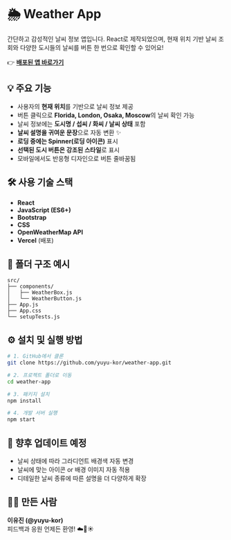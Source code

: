 # 🌦 Weather App

간단하고 감성적인 날씨 정보 앱입니다. React로 제작되었으며, 현재 위치 기반 날씨 조회와 다양한 도시들의 날씨를 버튼 한 번으로 확인할 수 있어요!

👉 **[배포된 앱 바로가기](https://weather-app-zeta-seven-93.vercel.app/)**


## 💡 주요 기능
- 사용자의 **현재 위치**를 기반으로 날씨 정보 제공
- 버튼 클릭으로 **Florida, London, Osaka, Moscow**의 날씨 확인 가능
- 날씨 정보에는 **도시명 / 섭씨 / 화씨 / 날씨 상태** 포함
- **날씨 설명을 귀여운 문장**으로 자동 변환 ✨
- **로딩 중에는 Spinner(로딩 아이콘)** 표시
- **선택된 도시 버튼은 강조된 스타일**로 표시
- 모바일에서도 반응형 디자인으로 버튼 줄바꿈됨

## 🛠️ 사용 기술 스택
- **React**
- **JavaScript (ES6+)**
- **Bootstrap**
- **CSS**
- **OpenWeatherMap API**
- **Vercel** (배포)

## 📁 폴더 구조 예시

```
src/
├── components/
│   ├── WeatherBox.js
│   └── WeatherButton.js
├── App.js
├── App.css
└── setupTests.js
```

## ⚙️ 설치 및 실행 방법

```bash
# 1. GitHub에서 클론
git clone https://github.com/yuyu-kor/weather-app.git

# 2. 프로젝트 폴더로 이동
cd weather-app

# 3. 패키지 설치
npm install

# 4. 개발 서버 실행
npm start
```

## 🔄 향후 업데이트 예정
- 날씨 상태에 따라 그라디언트 배경색 자동 변경
- 날씨에 맞는 아이콘 or 배경 이미지 자동 적용
- 디테일한 날씨 종류에 따른 설명을 더 다양하게 확장

## 👩‍💻 만든 사람
**이유진 (@yuyu-kor)**  
피드백과 응원 언제든 환영! ☁️🌈☀️
